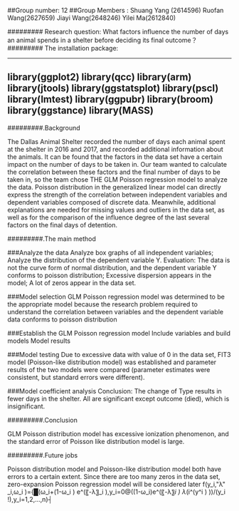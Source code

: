 ##Group number: 12 
##Group Members : Shuang Yang (2614596)  Ruofan Wang(2627659) Jiayi  Wang(2648246) Yilei  Ma(2612840)


######### Research question: What factors influence the number of days an animal spends in a shelter before deciding its final outcome？
######### The installation package:

---------------------------------
library(ggplot2)
library(qcc)
library(arm)
library(jtools)
library(ggstatsplot)
library(pscl)
library(lmtest)
library(ggpubr)
library(broom)
library(ggstance)
library(MASS)
---------------------------------




#########.Background

The Dallas Animal Shelter recorded the number of days each animal spent at the shelter in 2016 and 2017, and recorded additional information about the animals. It can be found that the factors in the data set have a certain impact on the number of days to be taken in. Our team wanted to calculate the correlation between these factors and the final number of days to be taken in, so the team chose THE GLM Poisson regression model to analyze the data. Poisson distribution in the generalized linear model can directly express the strength of the correlation between independent variables and dependent variables composed of discrete data. Meanwhile, additional explanations are needed for missing values and outliers in the data set, as well as for the comparison of the influence degree of the last several factors on the final days of detention.



#########.The main method

###Analyze the data
Analyze box graphs of all independent variables; Analyze the distribution of the dependent variable Y.
Evaluation: The data is not the curve form of normal distribution, and the dependent variable Y conforms to poisson distribution; Excessive dispersion appears in the model; A lot of zeros appear in the data set.

###Model selection
GLM Poisson regression model was determined to be the appropriate model because the research problem required to understand the correlation between variables and the dependent variable data conforms to poisson distribution

###Establish the GLM Poisson regression model
Include variables and build models
Model results

###Model testing
Due to excessive data with value of 0 in the data set, FIT3 model (Poisson-like distribution model) was established and parameter results of the two models were compared (parameter estimates were consistent, but standard errors were different).

###Model coefficient analysis
Conclusion: The change of Type results in fewer days in the shelter. All are significant except outcome (died), which is insignificant.

#########.Conclusion

GLM Poisson distribution model has excessive ionization phenomenon, and the standard error of Poisson like distribution model is large.

#########.Future jobs

Poisson distribution model and Poisson-like distribution model both have errors to a certain extent. Since there are too many zeros in the data set, zero-expansion Poisson regression model will be considered later
f(y_i,"λ" _i,ω_i )={█(ω_i+(1-ω_i ) e^(〖-λ〗_i ),y_i=0@((1-ω_i)e^(〖-λ〗_i ) λ_(i^(y^i ) ))/(y_i !),y_i=1,2,…,n)┤
